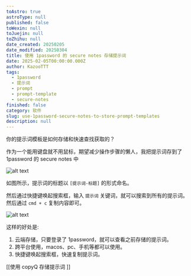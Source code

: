 ```yaml
---
toAstro: true
astroType: null
published: false
toWexin: null
toJuejin: null
toZhihu: null
date_created: 20250205
date_modified: 20250304
title: 使用 1password 的 secure notes 存储提示词
date: 2025-02-05T00:00:00.000Z
author: KazooTTT
tags:
  - 1password
  - 提示词
  - prompt
  - prompt-template
  - secure-notes
finished: false
category: 软件
slug: use-1password-secure-notes-to-store-prompt-templates
description: null
---
```


你的提示词模板是如何存储和快速查找获取的？

作为一个能用键盘就不用鼠标，期望减少操作步骤的懒人，我把提示词存到了 1password 的 secure notes 中

![alt text](<https://pictures.kazoottt.top/2025/02/20250205-IMG-0206ECC45CDD254EB4459701C4E4BBEB.png>)

如图所示，提示词的标题以 `[提示词-标题]` 的形式命名。

然后通过快捷键唤起搜索框，输入 `提示词` 关键词，就可以搜索到所有的提示词。然后通过 `cmd + c` 复制内容即可。

![alt text](<https://pictures.kazoottt.top/2025/02/20250205-IMG-604CC2FCEB905F96DFD11F7F9FCB5704.png>)

这样的好处是:

1. 云端存储，只要登录了 1password，就可以查看之前存储的提示词。
2. 跨平台使用，macos、pc、手机等都可以使用。
3. 快捷键唤起搜索框，快速复制提示词。

[[使用 copyQ 存储提示词 ]]
